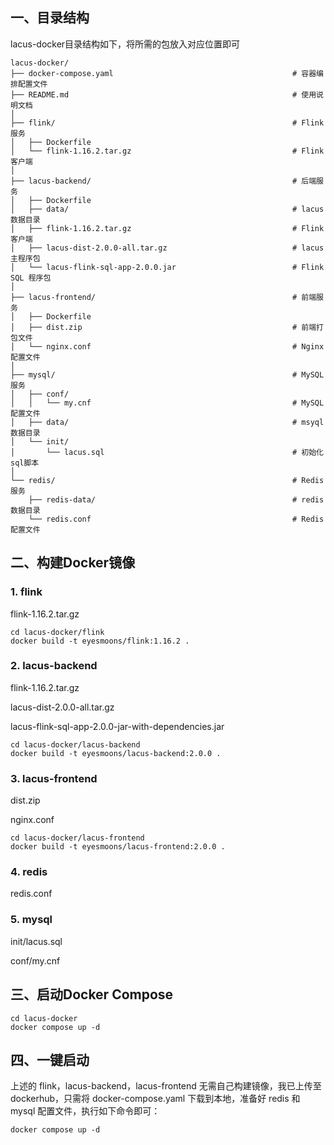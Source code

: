 ## 一、目录结构

lacus-docker目录结构如下，将所需的包放入对应位置即可

```shell
lacus-docker/
├── docker-compose.yaml                                        # 容器编排配置文件
├── README.md                                                  # 使用说明文档
│
├── flink/                                                     # Flink 服务
│   ├── Dockerfile
│   └── flink-1.16.2.tar.gz                                    # Flink 客户端
│
├── lacus-backend/                                             # 后端服务
│   ├── Dockerfile
│   ├── data/                                                  # lacus 数据目录
│   ├── flink-1.16.2.tar.gz                                    # Flink 客户端
│   ├── lacus-dist-2.0.0-all.tar.gz                            # lacus 主程序包
│   └── lacus-flink-sql-app-2.0.0.jar                          # Flink SQL 程序包
│
├── lacus-frontend/                                            # 前端服务
│   ├── Dockerfile
│   ├── dist.zip                                               # 前端打包文件
│   └── nginx.conf                                             # Nginx 配置文件
│
├── mysql/                                                     # MySQL 服务
│   ├── conf/
│   │   └── my.cnf                                             # MySQL 配置文件
│   ├── data/                                                  # msyql数据目录
│   └── init/
│       └── lacus.sql                                          # 初始化sql脚本
│
└── redis/                                                     # Redis 服务
    ├── redis-data/                                            # redis 数据目录
    └── redis.conf                                             # Redis 配置文件
```



## 二、构建Docker镜像

### 1. flink

flink-1.16.2.tar.gz

```
cd lacus-docker/flink
docker build -t eyesmoons/flink:1.16.2 .
```

### 2. lacus-backend

flink-1.16.2.tar.gz

lacus-dist-2.0.0-all.tar.gz

lacus-flink-sql-app-2.0.0-jar-with-dependencies.jar

```
cd lacus-docker/lacus-backend
docker build -t eyesmoons/lacus-backend:2.0.0 .
```

### 3. lacus-frontend

dist.zip

nginx.conf

```
cd lacus-docker/lacus-frontend
docker build -t eyesmoons/lacus-frontend:2.0.0 .
```

### 4. redis

redis.conf

### 5. mysql

init/lacus.sql

conf/my.cnf



## 三、启动Docker Compose

```
cd lacus-docker
docker compose up -d
```



## 四、一键启动

上述的 flink，lacus-backend，lacus-frontend 无需自己构建镜像，我已上传至 dockerhub，只需将 docker-compose.yaml 下载到本地，准备好 redis 和 mysql 配置文件，执行如下命令即可：

```shell
docker compose up -d
```

